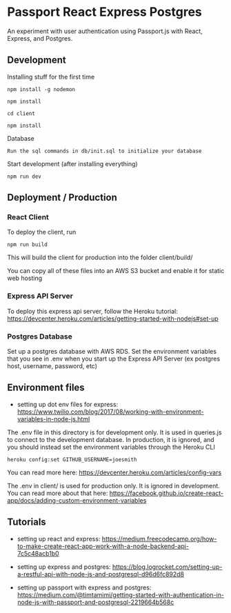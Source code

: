 # Passport React Express Postgres

An experiment with user authentication using Passport.js with React, Express, and Postgres.


## Development

Installing stuff for the first time

    npm install -g nodemon

    npm install

    cd client

    npm install



Database

    Run the sql commands in db/init.sql to initialize your database



Start development (after installing everything)

    npm run dev



## Deployment / Production
### React Client
To deploy the client, run

    npm run build

This will build the client for production into the folder client/build/

You can copy all of these files into an AWS S3 bucket and enable it for static web hosting


### Express API Server
To deploy this express api server, follow the Heroku tutorial: https://devcenter.heroku.com/articles/getting-started-with-nodejs#set-up


### Postgres Database
Set up a postgres database with AWS RDS. Set the environment variables that you see in .env when you start up the Express API Server (ex postgres host, username, password, etc)



## Environment files
- setting up dot env files for express: https://www.twilio.com/blog/2017/08/working-with-environment-variables-in-node-js.html

The .env file in this directory is for development only. It is used in queries.js to connect to the development database. In production, it is ignored, and you should instead set the environment variables through the Heroku CLI

    heroku config:set GITHUB_USERNAME=joesmith

You can read more here: https://devcenter.heroku.com/articles/config-vars


The .env in client/ is used for production only. It is ignored in development. You can read more about that here: https://facebook.github.io/create-react-app/docs/adding-custom-environment-variables








## Tutorials
- setting up react and express: https://medium.freecodecamp.org/how-to-make-create-react-app-work-with-a-node-backend-api-7c5c48acb1b0

- setting up express and postgres: https://blog.logrocket.com/setting-up-a-restful-api-with-node-js-and-postgresql-d96d6fc892d8

- setting up passport with express and postgres: https://medium.com/@timtamimi/getting-started-with-authentication-in-node-js-with-passport-and-postgresql-2219664b568c
